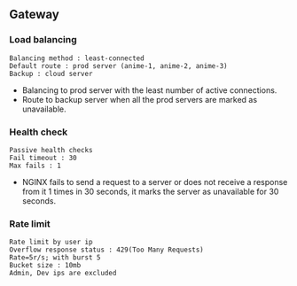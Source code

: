 ## Gateway

### Load balancing
```
Balancing method : least-connected
Default route : prod server (anime-1, anime-2, anime-3)
Backup : cloud server
```
- Balancing to prod server with the least number of active connections.
- Route to backup server when all the prod servers are marked as unavailable.

### Health check
```
Passive health checks
Fail timeout : 30
Max fails : 1
```
- NGINX fails to send a request to a server or does not receive a response from it 1 times in 30 seconds, it marks the server as unavailable for 30 seconds.

### Rate limit
```
Rate limit by user ip
Overflow response status : 429(Too Many Requests)
Rate=5r/s; with burst 5
Bucket size : 10mb
Admin, Dev ips are excluded
```
